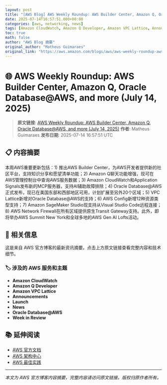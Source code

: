```yaml
---
layout: post
title: "[AWS Blog] AWS Weekly Roundup: AWS Builder Center, Amazon Q, Oracle Database@AWS, and more (July 14, 2025)"
date: 2025-07-14T16:57:51.000+00:00
categories: [aws, networking, news]
tags: [Amazon CloudWatch, Amazon Q Developer, Amazon VPC Lattice, Announcements, Launch, News, Oracle DatabaseAWS, Week in Review]
toc: true
math: false
author: "AWS Blog 摘要"
original_author: "Matheus Guimaraes"
original_link: "https://aws.amazon.com/blogs/aws/aws-weekly-roundup-aws-builder-center-amazon-q-oracle-databaseaws-and-more-july-14-2025/"
---
```


# 🌐 AWS Weekly Roundup: AWS Builder Center, Amazon Q, Oracle Database@AWS, and more (July 14, 2025)

> **原文链接**: [AWS Weekly Roundup: AWS Builder Center, Amazon Q, Oracle Database@AWS, and more (July 14, 2025)](https://aws.amazon.com/blogs/aws/aws-weekly-roundup-aws-builder-center-amazon-q-oracle-databaseaws-and-more-july-14-2025/)
> **作者**: Matheus Guimaraes
> **发布日期**: 2025-07-14 16:57:51 UTC

## 📋 内容摘要

本周AWS重要更新包括：1) 推出AWS Builder Center，为AWS开发者提供新的社区平台，支持知识分享和愿望清单功能；2) Amazon Q聊天功能增强，现可在AWS管理控制台中查询AWS服务数据；3) Amazon CloudWatch和Application Signals发布新的MCP服务器，支持AI辅助故障排除；4) Oracle Database@AWS正式发布，现已在美国东部和西部地区可用，计划扩展至另外20个区域；5) VPC Lattice新增对Oracle Database@AWS的支持；6) AWS Config新增12种资源类型支持；7) Amazon SageMaker Studio现支持从Visual Studio Code远程连接；8) AWS Network Firewall在所有区域提供原生Transit Gateway支持。此外，即将举办AWS Summit New York和全球多地的AWS Gen AI Lofts活动。

## 🔗 相关信息

这是来自 AWS 官方博客的最新资讯摘要。点击上方原文链接查看完整内容和技术细节。

### 🏷️ 涉及的 AWS 服务和主题

- **Amazon CloudWatch**
- **Amazon Q Developer**
- **Amazon VPC Lattice**
- **Announcements**
- **Launch**
- **News**
- **Oracle Database@AWS**
- **Week in Review**

## 📚 延伸阅读

- [AWS 官方文档](https://docs.aws.amazon.com/)
- [AWS 架构中心](https://aws.amazon.com/architecture/)
- [AWS 最佳实践](https://aws.amazon.com/architecture/well-architected/)

---

*本文为 AWS 官方博客内容摘要，完整内容请访问原文链接。版权归原作者所有。*